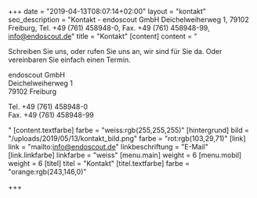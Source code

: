 +++
date = "2019-04-13T08:07:14+02:00"
layout = "kontakt"
seo_description = "Kontakt - endoscout GmbH Deichelweiherweg 1, 79102 Freiburg, Tel. +49 (761) 458948-0, Fax. +49 (761) 458948-99, info@endoscout.de"
title = "Kontakt"
[content]
content = "<p>Schreiben Sie uns, oder rufen Sie uns an, wir sind für Sie da. Oder vereinbaren Sie einfach einen Termin. </p><p>endoscout GmbH<br>Deichelweiherweg 1<br>79102 Freiburg</p><p>Tel. +49 (761) 458948-0<br>Fax. +49 (761) 458948-99</p>"
[content.textfarbe]
farbe = "weiss:rgb(255,255,255)"
[hintergrund]
bild = "/uploads/2019/05/13/kontakt_bild.png"
farbe = "rot:rgb(103,29,71)"
[link]
link = "mailto:info@endoscout.de"
linkbeschriftung = "E-Mail"
[link.linkfarbe]
linkfarbe = "weiss"
[menu.main]
weight = 6
[menu.mobil]
weight = 6
[titel]
titel = "Kontakt"
[titel.textfarbe]
farbe = "orange:rgb(243,146,0)"

+++
